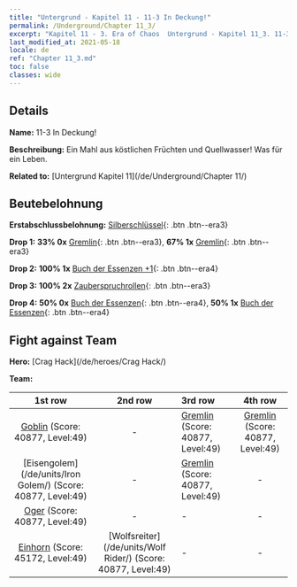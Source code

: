 ```yaml
---
title: "Untergrund - Kapitel 11 - 11-3 In Deckung!"
permalink: /Underground/Chapter 11_3/
excerpt: "Kapitel 11 - 3. Era of Chaos  Untergrund - Kapitel 11_3. 11-3 In Deckung!"
last_modified_at: 2021-05-18
locale: de
ref: "Chapter 11_3.md"
toc: false
classes: wide
---
```


## Details

 **Name:** 11-3 In Deckung!

 **Beschreibung:** Ein Mahl aus köstlichen Früchten und Quellwasser! Was für ein Leben.

 **Related to:** [Untergrund Kapitel 11](/de/Underground/Chapter 11/)

## Beutebelohnung

 **Erstabschlussbelohnung:** [Silberschlüssel](/ItemsDE/con_693/){: .btn .btn--era3}

 **Drop 1:** **33% 0x** [Gremlin](/ItemsDE/unt_235/){: .btn .btn--era3}, **67% 1x** [Gremlin](/ItemsDE/unt_235/){: .btn .btn--era3}

 **Drop 2:** **100% 1x** [Buch der Essenzen +1](/ItemsDE/mat_46/){: .btn .btn--era4}

 **Drop 3:** **100% 2x** [Zauberspruchrollen](/ItemsDE/con_694/){: .btn .btn--era3}

 **Drop 4:** **50% 0x** [Buch der Essenzen](/ItemsDE/mat_39/){: .btn .btn--era4}, **50% 1x** [Buch der Essenzen](/ItemsDE/mat_39/){: .btn .btn--era4}


## Fight against Team
 **Hero:** [Crag Hack](/de/heroes/Crag Hack/)

 **Team:**


  | 1st row | 2nd row | 3rd row | 4th row |
  |:----:|:----:|:----|:----:|
  | [Goblin](/de/units/Goblin/) (Score: 40877, Level:49)  | - | [Gremlin](/de/units/Gremlin/) (Score: 40877, Level:49)  | [Gremlin](/de/units/Gremlin/) (Score: 40877, Level:49)  |
  | [Eisengolem](/de/units/Iron Golem/) (Score: 40877, Level:49)  | - | [Gremlin](/de/units/Gremlin/) (Score: 40877, Level:49)  | - |
  | [Oger](/de/units/Ogre/) (Score: 40877, Level:49)  | - | - | - |
  | [Einhorn](/de/units/Unicorn/) (Score: 45172, Level:49)  | [Wolfsreiter](/de/units/Wolf Rider/) (Score: 40877, Level:49)  | - | - |


